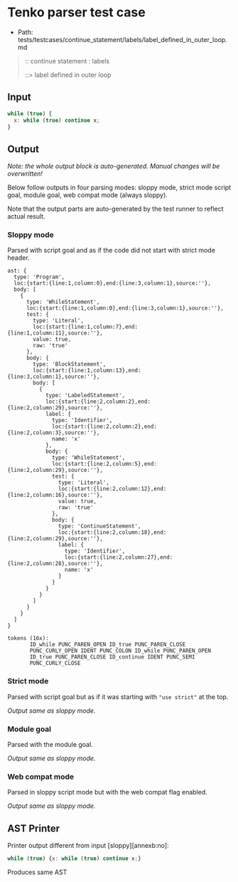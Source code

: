 # Tenko parser test case

- Path: tests/testcases/continue_statement/labels/label_defined_in_outer_loop.md

> :: continue statement : labels
>
> ::> label defined in outer loop

## Input

`````js
while (true) { 
  x: while (true) continue x; 
}
`````

## Output

_Note: the whole output block is auto-generated. Manual changes will be overwritten!_

Below follow outputs in four parsing modes: sloppy mode, strict mode script goal, module goal, web compat mode (always sloppy).

Note that the output parts are auto-generated by the test runner to reflect actual result.

### Sloppy mode

Parsed with script goal and as if the code did not start with strict mode header.

`````
ast: {
  type: 'Program',
  loc:{start:{line:1,column:0},end:{line:3,column:1},source:''},
  body: [
    {
      type: 'WhileStatement',
      loc:{start:{line:1,column:0},end:{line:3,column:1},source:''},
      test: {
        type: 'Literal',
        loc:{start:{line:1,column:7},end:{line:1,column:11},source:''},
        value: true,
        raw: 'true'
      },
      body: {
        type: 'BlockStatement',
        loc:{start:{line:1,column:13},end:{line:3,column:1},source:''},
        body: [
          {
            type: 'LabeledStatement',
            loc:{start:{line:2,column:2},end:{line:2,column:29},source:''},
            label: {
              type: 'Identifier',
              loc:{start:{line:2,column:2},end:{line:2,column:3},source:''},
              name: 'x'
            },
            body: {
              type: 'WhileStatement',
              loc:{start:{line:2,column:5},end:{line:2,column:29},source:''},
              test: {
                type: 'Literal',
                loc:{start:{line:2,column:12},end:{line:2,column:16},source:''},
                value: true,
                raw: 'true'
              },
              body: {
                type: 'ContinueStatement',
                loc:{start:{line:2,column:18},end:{line:2,column:29},source:''},
                label: {
                  type: 'Identifier',
                  loc:{start:{line:2,column:27},end:{line:2,column:28},source:''},
                  name: 'x'
                }
              }
            }
          }
        ]
      }
    }
  ]
}

tokens (16x):
       ID_while PUNC_PAREN_OPEN ID_true PUNC_PAREN_CLOSE
       PUNC_CURLY_OPEN IDENT PUNC_COLON ID_while PUNC_PAREN_OPEN
       ID_true PUNC_PAREN_CLOSE ID_continue IDENT PUNC_SEMI
       PUNC_CURLY_CLOSE
`````

### Strict mode

Parsed with script goal but as if it was starting with `"use strict"` at the top.

_Output same as sloppy mode._

### Module goal

Parsed with the module goal.

_Output same as sloppy mode._

### Web compat mode

Parsed in sloppy script mode but with the web compat flag enabled.

_Output same as sloppy mode._

## AST Printer

Printer output different from input [sloppy][annexb:no]:

````js
while (true) {x: while (true) continue x;}
````

Produces same AST
